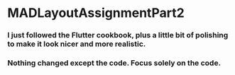 # MADLayoutAssignmentPart2

### I just followed the Flutter cookbook, plus a little bit of polishing to make it look nicer and more realistic.
### Nothing changed except the code. Focus solely on the code.

